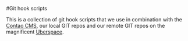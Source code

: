 #Git hook scripts

This is a collection of git hook scripts that we use in combination with the [Contao CMS](http://contao.org), our local GIT repos and our remote GIT repos on the magnificent [Uberspace](http://uberspace.de).